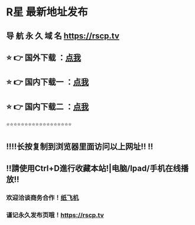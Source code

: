 # R星 最新地址发布 
## 导 航 永 久 域 名  https://rscp.tv
## ⭐️ 👉 国外下载 ：[点我](Https://www.wouyta.com/?packer/home)
## ⭐️ 👉 国内下载一 ：[点我](Https://abc.tongxiandp.xyz/?packer/home)
## ⭐️ 👉 国内下载二 ：[点我](Https://d.fly-pig.com/?packer/home)
⭐️⭐️⭐️⭐️⭐️⭐️⭐️⭐️⭐️⭐️⭐️⭐️⭐️⭐️⭐️⭐️⭐️⭐️
## ‼️‼️长按复制到浏览器里面访问以上网址‼️  ‼️
## ‼️請使用Ctrl+D進行收藏本站!|电脑/Ipad/手机在线播放‼️
### 欢迎洽谈商务合作！[纸飞机](https://t.me/Rxing001)
### 谨记永久发布页哦！https://rscp.tv
